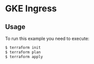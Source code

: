 # GKE Ingress

## Usage
To run this example you need to execute:
```bash
$ terraform init
$ terraform plan
$ terraform apply
```
